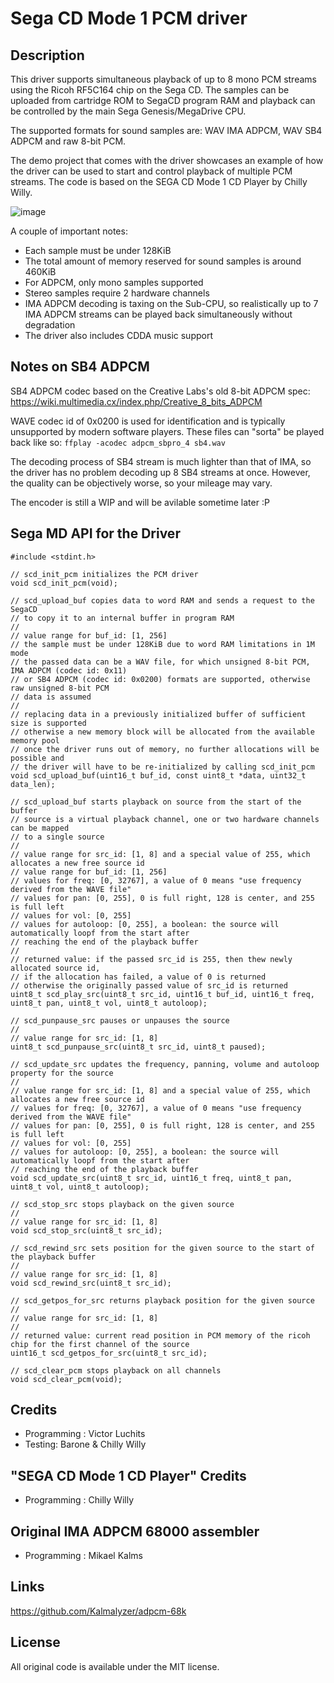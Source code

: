 # Sega CD Mode 1 PCM driver

## Description

This driver supports simultaneous playback of up to 8 mono PCM streams using the Ricoh RF5C164 chip on the Sega CD. The samples can be uploaded from cartridge ROM to SegaCD program RAM and playback can be controlled by the main Sega Genesis/MegaDrive CPU.

The supported formats for sound samples are: WAV IMA ADPCM, WAV SB4 ADPCM and raw 8-bit PCM.

The demo project that comes with the driver showcases an example of how the driver can be used to start and control playback of multiple PCM streams. The code is based on the SEGA CD Mode 1 CD Player by Chilly Willy.

![image](https://github.com/viciious/SegaCDMode1PCM/assets/1173058/40cade84-177b-4683-b512-7efce4e237f3)

A couple of important notes:
* Each sample must be under 128KiB
* The total amount of memory reserved for sound samples is around 460KiB
* For ADPCM, only mono samples supported
* Stereo samples require 2 hardware channels
* IMA ADPCM decoding is taxing on the Sub-CPU, so realistically up to 7 IMA ADPCM streams can be played back simultaneously without degradation
* The driver also includes CDDA music support

## Notes on SB4 ADPCM
SB4 ADPCM codec based on the Creative Labs's old 8-bit ADPCM spec: https://wiki.multimedia.cx/index.php/Creative_8_bits_ADPCM

WAVE codec id of 0x0200 is used for identification and is typically unsupported by modern software players. These files can "sorta" be played back like so: `ffplay -acodec adpcm_sbpro_4 sb4.wav`

The decoding process of SB4 stream is much lighter than that of IMA, so the driver has no problem decoding up 8 SB4 streams at once. However, the quality can be objectively worse, so your mileage may vary.

The encoder is still a WIP and will be avilable sometime later :P

## Sega MD API for the Driver

```
#include <stdint.h>

// scd_init_pcm initializes the PCM driver
void scd_init_pcm(void);

// scd_upload_buf copies data to word RAM and sends a request to the SegaCD
// to copy it to an internal buffer in program RAM
//
// value range for buf_id: [1, 256]
// the sample must be under 128KiB due to word RAM limitations in 1M mode
// the passed data can be a WAV file, for which unsigned 8-bit PCM, IMA ADPCM (codec id: 0x11) 
// or SB4 ADPCM (codec id: 0x0200) formats are supported, otherwise raw unsigned 8-bit PCM 
// data is assumed
//
// replacing data in a previously initialized buffer of sufficient size is supported
// otherwise a new memory block will be allocated from the available memory pool
// once the driver runs out of memory, no further allocations will be possible and
// the driver will have to be re-initialized by calling scd_init_pcm 
void scd_upload_buf(uint16_t buf_id, const uint8_t *data, uint32_t data_len);

// scd_upload_buf starts playback on source from the start of the buffer
// source is a virtual playback channel, one or two hardware channels can be mapped
// to a single source
//
// value range for src_id: [1, 8] and a special value of 255, which allocates a new free source id
// value range for buf_id: [1, 256]
// values for freq: [0, 32767], a value of 0 means "use frequency derived from the WAVE file"
// values for pan: [0, 255], 0 is full right, 128 is center, and 255 is full left
// values for vol: [0, 255]
// values for autoloop: [0, 255], a boolean: the source will automatically loopf from the start after
// reaching the end of the playback buffer
//
// returned value: if the passed src_id is 255, then thew newly allocated source id,
// if the allocation has failed, a value of 0 is returned
// otherwise the originally passed value of src_id is returned
uint8_t scd_play_src(uint8_t src_id, uint16_t buf_id, uint16_t freq, uint8_t pan, uint8_t vol, uint8_t autoloop);

// scd_punpause_src pauses or unpauses the source
//
// value range for src_id: [1, 8]
uint8_t scd_punpause_src(uint8_t src_id, uint8_t paused);

// scd_update_src updates the frequency, panning, volume and autoloop property for the source
//
// value range for src_id: [1, 8] and a special value of 255, which allocates a new free source id
// values for freq: [0, 32767], a value of 0 means "use frequency derived from the WAVE file"
// values for pan: [0, 255], 0 is full right, 128 is center, and 255 is full left
// values for vol: [0, 255]
// values for autoloop: [0, 255], a boolean: the source will automatically loopf from the start after
// reaching the end of the playback buffer
void scd_update_src(uint8_t src_id, uint16_t freq, uint8_t pan, uint8_t vol, uint8_t autoloop);

// scd_stop_src stops playback on the given source
//
// value range for src_id: [1, 8]
void scd_stop_src(uint8_t src_id);

// scd_rewind_src sets position for the given source to the start of the playback buffer
//
// value range for src_id: [1, 8]
void scd_rewind_src(uint8_t src_id);

// scd_getpos_for_src returns playback position for the given source
//
// value range for src_id: [1, 8]
//
// returned value: current read position in PCM memory of the ricoh chip for the first channel of the source
uint16_t scd_getpos_for_src(uint8_t src_id);

// scd_clear_pcm stops playback on all channels
void scd_clear_pcm(void);
```

## Credits
* Programming : Victor Luchits
* Testing: Barone & Chilly Willy

## "SEGA CD Mode 1 CD Player" Credits
* Programming : Chilly Willy

## Original IMA ADPCM 68000 assembler
* Programming : Mikael Kalms

## Links
https://github.com/Kalmalyzer/adpcm-68k

## License
All original code is available under the MIT license.
